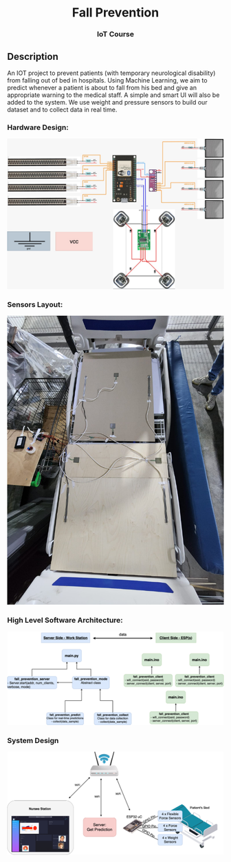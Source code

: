 <h1 align="center">Fall Prevention</h1>
<h3 align="center">IoT Course</h3>

## Description
An IOT project to prevent patients (with temporary neurological disability) from falling out of bed in hospitals.
Using Machine Learning, we aim to predict whenever a patient is about to fall from his bed and give an appropriate warning to the medical staff.
A simple and smart UI will also be added to the system.
We use weight and pressure sensors to build our dataset and to collect data in real time.


### Hardware Design:
![alt text](others/Arch/SensorsDiagram.jpeg)

### Sensors Layout:
![alt text](others/Arch/sensors_layout.jpeg)

### High Level Software Architecture:
![alt text](others/Arch/SoftwareDiagram.png)

### System Design
![alt text](others/Arch/System_Diagram.drawio.png)
